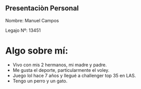 ## **Presentaciòn Personal**

Nombre: Manuel Campos

Legajo Nº: 13451

# Algo sobre mí:
- Vivo con mis 2 hermanos, mi madre y padre.
- Me gusta el deporte, particularmente el voley.
- Juego lol hace 7 años y llegué a challenger top 35 en LAS.
- Tengo un perro y un gato.
